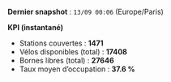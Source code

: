 **Dernier snapshot** : `13/09 00:06` (Europe/Paris)

**KPI (instantané)**

- Stations couvertes : **1471**
- Vélos disponibles (total) : **17408**
- Bornes libres (total) : **27646**
- Taux moyen d’occupation : **37.6 %**
